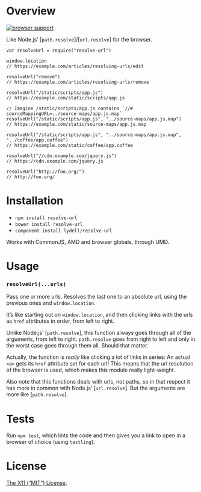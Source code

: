 <h1 id="overview">Overview</h1>

<p><a href="https://ci.testling.com/lydell/resolve-url"><img src="https://ci.testling.com/lydell/resolve-url.png" alt="browser support" /></a></p>

<p>Like Node.js’ [<code>path.resolve</code>]/[<code>url.resolve</code>] for the browser.</p>

<pre><code class="js">var resolveUrl = require("resolve-url")

window.location
// https://example.com/articles/resolving-urls/edit

resolveUrl("remove")
// https://example.com/articles/resolving-urls/remove

resolveUrl("/static/scripts/app.js")
// https://example.com/static/scripts/app.js

// Imagine /static/scripts/app.js contains `//# sourceMappingURL=../source-maps/app.js.map`
resolveUrl("/static/scripts/app.js", "../source-maps/app.js.map")
// https://example.com/static/source-maps/app.js.map

resolveUrl("/static/scripts/app.js", "../source-maps/app.js.map", "../coffee/app.coffee")
// https://example.com/static/coffee/app.coffee

resolveUrl("//cdn.example.com/jquery.js")
// https://cdn.example.com/jquery.js

resolveUrl("http://foo.org/")
// http://foo.org/
</code></pre>

<h1 id="installation">Installation</h1>

<ul>
<li><code>npm install resolve-url</code></li>
<li><code>bower install resolve-url</code></li>
<li><code>component install lydell/resolve-url</code></li>
</ul>

<p>Works with CommonJS, AMD and browser globals, through UMD.</p>

<h1 id="usage">Usage</h1>

<h3 id="%60resolveurl...urls%60"><code>resolveUrl(...urls)</code></h3>

<p>Pass one or more urls. Resolves the last one to an absolute url, using the
previous ones and <code>window.location</code>.</p>

<p>It’s like starting out on <code>window.location</code>, and then clicking links with the
urls as <code>href</code> attributes in order, from left to right.</p>

<p>Unlike Node.js’ [<code>path.resolve</code>], this function always goes through all of the
arguments, from left to right. <code>path.resolve</code> goes from right to left and only
in the worst case goes through them all. Should that matter.</p>

<p>Actually, the function is <em>really</em> like clicking a lot of links in series: An
actual <code>&lt;a&gt;</code> gets its <code>href</code> attribute set for each url! This means that the
url resolution of the browser is used, which makes this module really
light-weight.</p>

<p>Also note that this functions deals with urls, not paths, so in that respect it
has more in common with Node.js’ [<code>url.resolve</code>]. But the arguments are more
like [<code>path.resolve</code>].</p>

<h1 id="tests">Tests</h1>

<p>Run <code>npm test</code>, which lints the code and then gives you a link to open in a
browser of choice (using <code>testling</code>).</p>

<h1 id="license">License</h1>

<p><a href="LICENSE">The X11 (“MIT”) License</a>.</p>

